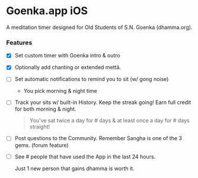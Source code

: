 # Goenka.app iOS

A meditation timer designed for Old Students of S.N. Goenka (dhamma.org).

### Features

- [x] Set custom timer with Goenka intro & outro

- [x] Optionally add chanting or extended mettā.

- [ ] Set automatic notifications to remind you to sit (w/ gong noise)

  - You pick morning & night time

- [ ] Track your sits w/ built-in History. Keep the streak going!
      Earn full credit for both morning & night.

  > You've sat twice a day for # days
  > & at least once a day for # days straight!

- [ ] Post questions to the Community. Remember Sangha is one of the 3 gems.
      (forum feature)

- [ ] See # people that have used the App in the last 24 hours.

  Just 1 new person that gains dhamma is worth it.
